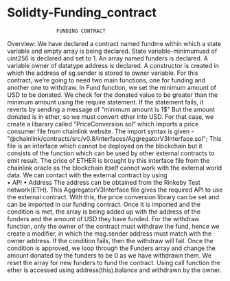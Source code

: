 # Solidty-Funding_contract

					FUNDING CONTRACT
Overview:
	We have declared a contract named fundme within which a state variable and empty array is being declared.
	State variable-minimumusd of uint256 is declared and set to 1.
	An array named funders is declared.
	A variable owner of datatype address is declared.
	A constructor is created in which the address of sg.sender is stored to owner variable.
	For this contract, we’re going to need two main functions, one for funding and another one to withdraw.
	In Fund function, we set the minimum amount of USD to be donated.
	We check for the donated value to be greater than the minimum amount using the require statement. If the statement fails, it reverts by sending a message of “minimum amount is 1$"
	But the amount donated is in ether, so we must convert ether into USD.
	For that case, we create a libarary called “PriceConversion.sol” which imports a price consumer file from chainlink website. 
  The import syntax is given - "@chainlink/contracts/src/v0.8/interfaces/AggregatorV3Interface.sol";
	This file is an interface which cannot be deployed on the blockchain but it consists of the function which can be used by other external contracts to emit result.
	The price of ETHER is brought by this interface file from the chainlink oracle as the blockchain itself cannot work with the external world data.
	We can contact with the external contract by using  
         •	API
         •	Address
  The address can be obtained from the Rinkeby Test network(ETH).
	This AggregatorV3Interface file gives the required API to use the external contract.
	With this, the price conversion library can be set and can be imported in our funding contract.
  Once It is imported and the condition is met, the array is being added up with the address of the funders and the amount of USD they have funded.
  For the withdraw function, only the owner of the contract must withdraw the fund, hence we create a modifier, in which the msg.sender address must match with the   owner address.
  If the condition fails, then the withdraw will fail.
	Once the condition is approved, we loop through the Funders array and change the amount donated by the funders to be 0 as we have withdrawn them.
	We reset the array for new funders to fund the contract.
	Using call function the ether is accessed using address(this).balance and withdrawn by the owner.

			



